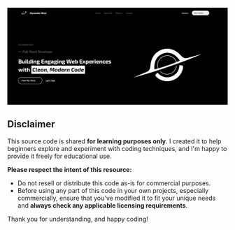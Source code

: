 ![Site Demo](assets/demo.png)

## Disclaimer

This source code is shared **for learning purposes only**. I created it to help beginners explore and experiment with coding techniques, and I'm happy to provide it freely for educational use.

**Please respect the intent of this resource:**
- Do not resell or distribute this code as-is for commercial purposes.
- Before using any part of this code in your own projects, especially commercially, ensure that you've modified it to fit your unique needs and **always check any applicable licensing requirements**.

Thank you for understanding, and happy coding!
